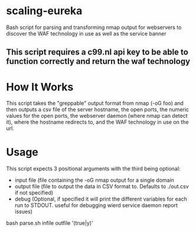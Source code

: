 # scaling-eureka
Bash script for parsing and transforming nmap output for webservers to discover the WAF technology in use as well as the service banner

## This script requires a c99.nl api key to be able to function correctly and return the waf technology 


# How It Works
This script takes the "greppable" output format from nmap (-oG foo) and then outputs a csv file of the server hostname, the open ports, the numeric values for the open ports, the webserver daemon (where nmap can detect it), where the hostname redirects to, and the WAF technology in use on the url.


# Usage
This script expects 3 positional arguments with the third being optional:
 - input file (file containing the -oG nmap output for a single domain
 - output file (file to output the data in CSV format to.  Defaults to ./out.csv if not specified)
 - debug (Optional, if specified it will print the different variables for each run to STDOUT. useful for debugging wierd service daemon report issues)

bash parse.sh infile outfile '(true|y)'
